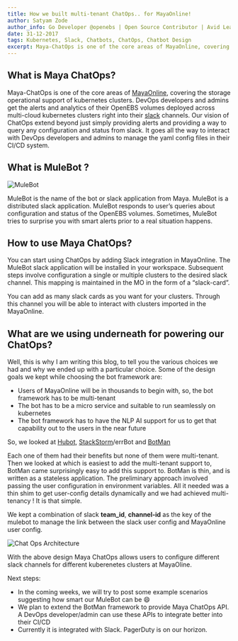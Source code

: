 ```yaml
---
title: How we built multi-tenant ChatOps.. for MayaOnline!
author: Satyam Zode
author_info: Go Developer @openebs | Open Source Contributor | Avid Learner
date: 31-12-2017
tags: Kubernetes, Slack, Chatbots, ChatOps, Chatbot Design
excerpt: Maya-ChatOps is one of the core areas of MayaOnline, covering the storage operational support of kubernetes clusters.
---
```


## What is Maya ChatOps?

Maya-ChatOps is one of the core areas of [MayaOnline](https://mayaonline.io/), covering the storage operational support of kubernetes clusters. DevOps developers and admins get the alerts and analytics of their OpenEBS volumes deployed across multi-cloud kubernetes clusters right into their [slack](https://slack.com/) channels. Our vision of ChatOps extend beyond just simply providing alerts and providing a way to query any configuration and status from slack. It goes all the way to interact with DevOps developers and admins to manage the yaml config files in their CI/CD system.

## What is MuleBot ?

![MuleBot](/images/blog/mule-bot.png)

MuleBot is the name of the bot or slack application from Maya. MuleBot is a distributed slack application. MuleBot responds to user’s queries about configuration and status of the OpenEBS volumes. Sometimes, MuleBot tries to surprise you with smart alerts prior to a real situation happens.

## How to use Maya ChatOps?

You can start using ChatOps by adding Slack integration in MayaOnline. The MuleBot slack application will be installed in your workspace. Subsequent steps involve configuration a single or multiple clusters to the desired slack channel. This mapping is maintained in the MO in the form of a “slack-card”.

You can add as many slack cards as you want for your clusters. Through this channel you will be able to interact with clusters imported in the MayaOnline.

## What are we using underneath for powering our ChatOps?

Well, this is why I am writing this blog, to tell you the various choices we had and why we ended up with a particular choice. Some of the design goals we kept while choosing the bot framework are:

- Users of MayaOnline will be in thousands to begin with, so, the bot framework has to be multi-tenant
- The bot has to be a micro service and suitable to run seamlessly on kubernetes
- The bot framework has to have the NLP AI support for us to get that capability out to the users in the near future

So, we looked at [Hubot](https://hubot.github.com/), [StackStorm](https://github.com/StackStorm)/errBot and [BotMan](https://botman.io/)

Each one of them had their benefits but none of them were multi-tenant. Then we looked at which is easiest to add the multi-tenant support to, BotMan came surprisingly easy to add this support to. BotMan is thin, and is written as a stateless application. The preliminary approach involved passing the user configuration in environment variables. All it needed was a thin shim to get user-config details dynamically and we had achieved multi-tenancy ! It is that simple.

We kept a combination of slack **team_id**, **channel-id** as the key of the mulebot to manage the link between the slack user config and MayaOnline user config.

![Chat Ops Architecture](/images/blog/bot-architecture.jpeg)

With the above design Maya ChatOps allows users to configure different slack channels for different kuberenetes clusters at MayaOline.

Next steps:

- In the coming weeks, we will try to post some example scenarios suggesting how smart our MuleBot can be 😄
- We plan to extend the BotMan framework to provide Maya ChatOps API. A DevOps developer/admin can use these APIs to integrate better into their CI/CD
- Currently it is integrated with Slack. PagerDuty is on our horizon.
